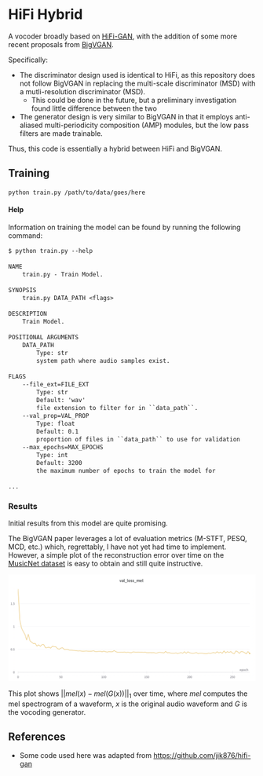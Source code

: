 # HiFi Hybrid

A vocoder broadly based on [HiFi-GAN](https://arxiv.org/abs/2010.05646),
with the addition of some more recent proposals from [BigVGAN](https://arxiv.org/abs/2206.04658).

Specifically:

   * The discriminator design used is identical to HiFi, as this repository does not follow BigVGAN in replacing 
   the multi-scale discriminator (MSD) with a mutli-resolution discriminator (MSD).
     * This could be done in the future, but a preliminary investigation found little difference between the two
   * The generator design is very similar to BigVGAN in that it employs anti-aliased multi-periodicity composition (AMP)
     modules, but the low pass filters are made trainable.

Thus, this code is essentially a hybrid between HiFi and BigVGAN.

## Training

```shell
python train.py /path/to/data/goes/here
```

#### Help

Information on training the model can be found by running the following command:

```shell
$ python train.py --help

NAME
    train.py - Train Model.

SYNOPSIS
    train.py DATA_PATH <flags>

DESCRIPTION
    Train Model.

POSITIONAL ARGUMENTS
    DATA_PATH
        Type: str
        system path where audio samples exist.

FLAGS
    --file_ext=FILE_EXT
        Type: str
        Default: 'wav'
        file extension to filter for in ``data_path``.
    --val_prop=VAL_PROP
        Type: float
        Default: 0.1
        proportion of files in ``data_path`` to use for validation
    --max_epochs=MAX_EPOCHS
        Type: int
        Default: 3200
        the maximum number of epochs to train the model for

...
```

### Results

Initial results from this model are quite promising.

The BigVGAN paper leverages a lot of evaluation metrics (M-STFT, PESQ, MCD, etc.)
which, regrettably, I have not yet had time to implement. However, a simple
plot of the reconstruction error over time on the [MusicNet dataset](https://zenodo.org/record/5120004#.Ysc7SC_b0YI) 
is easy to obtain and still quite instructive.

![](/assets/mel_loss.png)

This plot shows $|| mel(x) - mel(G(x)) ||_{1}$ over time, where $mel$ computes the mel spectrogram of a waveform,
$x$ is the original audio waveform and $G$ is the vocoding generator.

## References

  * Some code used here was adapted from https://github.com/jik876/hifi-gan
